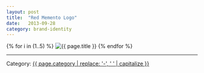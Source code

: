 ```yaml
---
layout: post
title:  "Red Memento Logo"
date:   2013-09-28
category: brand-identity
---
```


{% for i in (1..5) %}
  <img class="img-fluid mx-auto d-block" src="{{ site.imageurl }}{{ page.title | replace: ' ', '-' | downcase }}/{{ i }}.jpg" alt="{{ page.title }}" >
{% endfor %}
<hr>
<p>Category: <a href="/category/{{ page.category }}">{{ page.category | replace: '-', ' ' | capitalize }}</a></p>